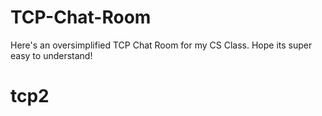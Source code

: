 # TCP-Chat-Room

Here's an oversimplified TCP Chat Room for my CS Class. Hope its super easy to understand!
# tcp2
